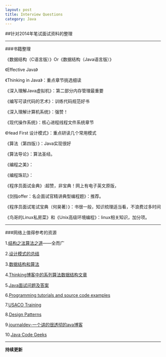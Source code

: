 ```yaml
---
layout: post
title: Interview Questions
category: Java
---
```

##针对2014年笔试面试资料的整理  

---

###书籍整理    


《数据结构（C语言版）》Or《数据结构（Java语言版）》

《Effective Java》

《Thinking in Java》：重点章节挑选细读

《深入理解Java虚拟机》：第二部分内存管理最重要

《编写可读代码的艺术》：训练代码规范好书

《深入理解计算机系统》：强赞！

《现代操作系统》：核心进程线程文件系统章节

《Head First 设计模式》：重点研读几个常用模式

《算法（第四版）》：Java实现很好

《算法导论》：算法圣经。

《编程之美》：

《编程珠玑》：

《程序员面试金典》:超赞，非宝典！网上有电子英文原版，

《剑指offer：名企面试官精讲典型编程题》：推荐。

《程序员面试笔试宝典（何昊著）》：书很一般，知识梳理适当看，不浪费过多时间

《鸟哥的Linux私房菜》和《Unix高级环境编程》：linux相关知识，加分项。

---

###网络上值得参考的资源       

1.[结构之法算法之道](http://blog.csdn.net/v_july_v)——全而广


2.[设计模式的总结](http://blog.csdn.net/xtwolf008/article/details/8807006)


3.[数据结构和算法](http://www.cnblogs.com/chinazhangjie/category/263772.html)


4.[Thinking博客中的系列算法数据结构文章](http://www.ahathinking.com/archives/51.html)


5.[Java面试问题及答案](http://www.journaldev.com/java-interview-questions "java-interview-questions")

6.[Programming tutorials and source code examples](http://www.java2s.com/ "编程资源大全")

7.[USACO Training](http://www.nocow.cn/index.php/USACO_Training#Section_1.0)

8.[Design  Patterns](http://www.oodesign.com/ "Design  Patterns")

9.[journaldev-一个讲的很透彻的ava博客](http://www.journaldev.com/  )

10.[Java  Code Geeks](http://www.javacodegeeks.com/category/career/  "Career ")      

- - -
**持续更新**
